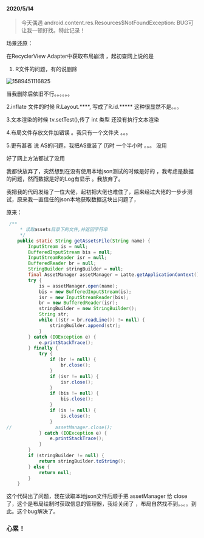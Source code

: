 #### 2020/5/14

> 今天偶遇 android.content.res.Resources$NotFoundException: BUG可让我一顿好找。特此记录！

场景还原：

在RecyclerView  Adapter中获取布局崩溃 ，起初查网上说的是

1. R文件的问题，有的说删除

![1589451116825](C:\Users\13262\AppData\Local\Temp\1589451116825.png)

当我删除后依旧不行。。。。。。

2.inflate 文件的时候 R.Layout.****, 写成了R.id.*****  这种很显然不是。。。

3.文本渲染的时候 tv.setTest(),传了 int 类型   还没有执行文本渲染

4.布局文件存放文件加错误 。我只有一个文件夹 。。。

5.更有甚者 说 AS的问题，我把AS重装了 历时 一个半小时 。。。 没用

好了网上方法都试了没用 

我都快放弃了，突然想到在没有使用本地json测试的时候是好的 ，我考虑是数据的问题，然而数据是好的Log有显示 。我放弃了。

我把我的代码发给了一位大佬，起初把大佬也难住了，后来经过大佬的一步步测试，原来我一直信任的json本地获取数据这块出问题了，

原来：

```java
 /**
     * 读取assets目录下的文件,并返回字符串
     */
    public static String getAssetsFile(String name) {
        InputStream is = null;
        BufferedInputStream bis = null;
        InputStreamReader isr = null;
        BufferedReader br = null;
        StringBuilder stringBuilder = null;
        final AssetManager assetManager = Latte.getApplicationContext().getAssets();
        try {
            is = assetManager.open(name);
            bis = new BufferedInputStream(is);
            isr = new InputStreamReader(bis);
            br = new BufferedReader(isr);
            stringBuilder = new StringBuilder();
            String str;
            while ((str = br.readLine()) != null) {
                stringBuilder.append(str);
            }
        } catch (IOException e) {
            e.printStackTrace();
        } finally {
            try {
                if (br != null) {
                    br.close();
                }
                if (isr != null) {
                    isr.close();
                }
                if (bis != null) {
                    bis.close();
                }
                if (is != null) {
                    is.close();
                }
//                assetManager.close();
            } catch (IOException e) {
                e.printStackTrace();
            }
        }
        if (stringBuilder != null) {
            return stringBuilder.toString();
        } else {
            return null;
        }
    }
```

这个代码出了问题，我在读取本地json文件后顺手把   assetManager 给 close 了，这个是布局绘制时获取信息的管理器，我给关闭了 ，布局自然找不到。。。。到此。这个bug解决了。

### 心累！

